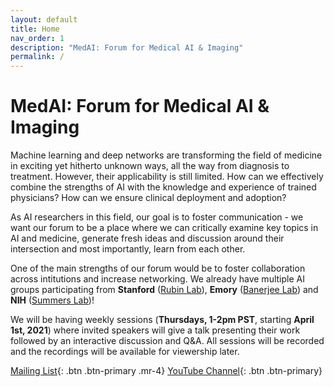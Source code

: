 ```yaml
---
layout: default
title: Home
nav_order: 1
description: "MedAI: Forum for Medical AI & Imaging"
permalink: /
---
```


# MedAI: Forum for Medical AI & Imaging

Machine learning and deep networks are transforming the field of medicine in exciting yet hitherto unknown ways, all the way from diagnosis to treatment. However, their applicability is still limited. How can we effectively combine the strengths of AI with the knowledge and experience of trained physicians? How can we ensure clinical deployment and adoption? 

As AI researchers in this field, our goal is to foster communication - we want our forum to be a place where we can critically examine key topics in AI and medicine, generate fresh ideas and discussion around their intersection and most importantly, learn from each other.

One of the main strengths of our forum would be to foster collaboration across intitutions and increase networking. We already have multiple AI groups participating from **Stanford** ([Rubin Lab](https://rubinlab.stanford.edu)), **Emory** ([Banerjee Lab](https://sites.google.com/stanford.edu/imon-banerjee-stanford/home?authuser=0)) and **NIH** ([Summers Lab](https://www.cc.nih.gov/meet-our-doctors/rsummers.html))!

We will be having weekly sessions (**Thursdays, 1-2pm PST**, starting **April 1st, 2021**) where invited speakers will give a talk presenting their work followed by an interactive discussion and Q&A. All sessions will be recorded and the recordings will be available for viewership later.

[Mailing List](https://mailman.stanford.edu/mailman/listinfo/medai_announce){: .btn .btn-primary .mr-4} 
[YouTube Channel](https://www.youtube.com/channel/UCOkkljs06NPPkjNysCdQV4w){: .btn .btn-primary}